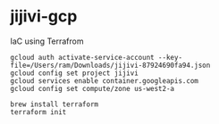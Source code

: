 # jijivi-gcp
IaC using Terrafrom


```
gcloud auth activate-service-account --key-file=/Users/ram/Downloads/jijivi-87924690fa94.json
gcloud config set project jijivi
gcloud services enable container.googleapis.com
gcloud config set compute/zone us-west2-a

```

```
brew install terraform
terraform init
```